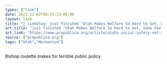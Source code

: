 ```yaml
---
types: ["link"]
date: 2021-12-02T08:24:33-05:00
layout: link
title: "🔗 linkblog: just finished 'Utah Makes Welfare So Hard to Get, Some Feel They Must Join the LDS Church to Get Aid — ProPublica'"
art_title: "just finished 'Utah Makes Welfare So Hard to Get, Some Feel They Must Join the LDS Church to Get Aid — ProPublica"
art_link: "https://www.propublica.org/article/utahs-social-safety-net-is-the-church-of-jesus-christ-of-latter-day-saints-what-does-that-mean-if-youre-not-one"
source: ["propublica.org"]
tags: ["Utah","Mormonism"]
---
```

Bishop roulette makes for terrible public policy.
